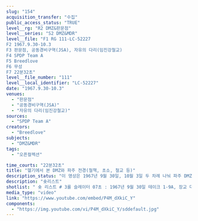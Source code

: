 ```yaml
---
slug: "154"
acquisition_transfer: "수집"
public_access_status: "TRUE"
level__rg: "R2 DMZ&판문점"
level__series: "S2 DMZ&MDR"
level__file: "F1 RG 111-LC-52227
F2 1967.9.30-10.3
F3 판문점, 공동경비구역(JSA), 자유의 다리(임진강철교)
F4 SPDP Team A
F5 Breedlove
F6 무성 
F7 22분32초"
level__file_number: "111"
level__local_identifier: "LC-52227"
date: "1967.9.30-10.3"
venues: 
  - "판문점"
  - "공동경비구역(JSA)"
  - "자유의 다리(임진강철교)"
sources: 
  - "SPDP Team A"
creators: 
  - "Breedlove"
subjects: 
  - "DMZ&MDR"
tags: 
  - "오픈컬렉션"

time_courts: "22분32초"
title: "헬기에서 본 DMZ와 파주 전경(철책, 초소, 철교 등)"
description_status: "이 영상은 1967년 9월 30일, 10월 3일 두 차례 나눠 파주 DMZ부터 철책 공사, 임진강 철교에 이르는 다양한 장면으로 구성되어 있다. 특히 비무장지대가 철책으로 바뀌는 과정을 보여주고 있다. 그 외에도 판문점 및 공동경비구역(JSA), 전진초소 등을 공중 촬영한 장면이 포함되어 있다. 영상은 일반에 공개되는 것은 처음이다. 이 영상을 촬영한 부대는 미 육군성 특별사진과(department of the army special photographic office, SPDP)이며 같은 4과의 웨이드(Wade)가 담당했다. 이 사진과는 1962년에 미국 본토, 파나마, 태평양 등 3개 구역으로 나눠 조직되었고 국방부, 합동참모부, 미 의회 등에 영상을 제공하기도 했다. 특히 이 부대는 대통령 존 케네디(JFK)의 명령에 따라 무한한 권한을 지녔고 베트남 전쟁을 계기로 확장되었다. "
description: "숏리스트"
shotlist: " 숏 리스트 # 3롤 슬레이터 07초 : 1967년 9월 30일 테이크 1-9A, 장교 대위 페미미(P. Pemmy) 군사분계선 표지판과 지도 옆에서 설명하고 있는 장교. 이 장교는 중령 클로닝(Cloninger)이며 파주 DMZ 일대를 설명하고 있다. 하지만 유성인데 음성이 소실되었다. # 4롤 슬레이터 11분08초 : DMZ 전경이 보인다. 차량이 질주하고 있다. (12분24초) DMZ에서 Y형 철 책 작업이 진행되고 있다. 초소와 그 언덕 아래 미군들이 공사를 감독하고 있다. # 9롤 슬레이터 13분16초 : 1967년 10월 3일 헬기가 DMZ 일대 광경을 보여주고 있다. (13분40초) 오하이오(Ohio) 고지, 메이즈(Mazie) 전진초소를 비추고 있다. 그 아래 기지들이 보인다. (14분12초) 파주 벌판과 멀리서 자유의 다리(임진강 철교)가 보인다. # 15분 : 장면이 바뀌어서, 판문점과 공동경비구역 전경이 보인다. (15분52초) 비무장지대의 철책이 설 치된 모습이다. 모두 Y자형 철책이다. 산의 능선을 따라서 철책이 설치되었다. (16분56초) 216고지에 설치된 철책 모습이다. # 20분20초 ; 장면이 바뀌어서, 임진강이 보인다. 임진강 철교와 파괴된 철교 교각이 보인다."
media_type: "video"
link: "https://www.youtube.com/embed/P4M_dXkiC_Y"
components: 
  - "https://img.youtube.com/vi/P4M_dXkiC_Y/sddefault.jpg"
---
```

